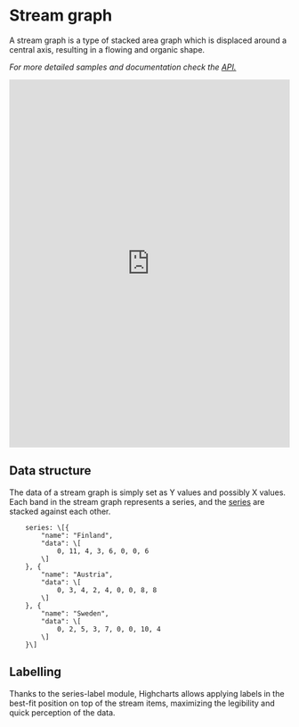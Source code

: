 Stream graph
===

A stream graph is a type of stacked area graph which is displaced around a central axis, resulting in a flowing and organic shape.

_For more detailed samples and documentation check the [API.](http://api.highcharts.com/highcharts/plotOptions.streamgraph)_

<iframe width="320" height="240" style="width: 100%; height: 660px; border: none;" src=https://www.highcharts.com/samples/embed/highcharts/demo/streamgraph></iframe>

Data structure
--------------

The data of a stream graph is simply set as Y values and possibly X values. Each band in the stream graph represents a series, and the [series](https://www.highcharts.com/docs/chart-concepts/series) are stacked against each other.

    
        series: \[{
            "name": "Finland",
            "data": \[
                0, 11, 4, 3, 6, 0, 0, 6
            \]
        }, {
            "name": "Austria",
            "data": \[
                0, 3, 4, 2, 4, 0, 0, 8, 8
            \]
        }, {
            "name": "Sweden",
            "data": \[
                0, 2, 5, 3, 7, 0, 0, 10, 4
            \]
        }\]
    

Labelling
---------

Thanks to the series-label module, Highcharts allows applying labels in the best-fit position on top of the stream items, maximizing the legibility and quick perception of the data.
